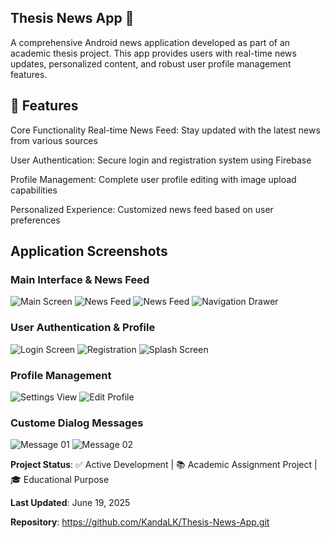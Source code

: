 ## Thesis News App 📰 ##
A comprehensive Android news application developed as part of an academic thesis project. This app provides users with real-time news updates, 
personalized content, and robust user profile management features.

## 🚀 Features ##
Core Functionality
Real-time News Feed: Stay updated with the latest news from various sources

User Authentication: Secure login and registration system using Firebase

Profile Management: Complete user profile editing with image upload capabilities

Personalized Experience: Customized news feed based on user preferences 




## Application Screenshots ##

### Main Interface & News Feed
![Main Screen](/screenshots/main_screen.jpeg) 
![News Feed](/screenshots/news_feed_01.jpeg) 
![News Feed](/screenshots/news_feed_02.jpeg)
![Navigation Drawer](/screenshots/nav_bar.jpeg)

### User Authentication & Profile
![Login Screen](/screenshots/login.jpeg) 
![Registration](/screenshots/sign_up.jpeg) 
![Splash Screen](/screenshots/splash_screen.jpeg)

### Profile Management
![Settings View](/screenshots/settings.jpeg) 
![Edit Profile](/screenshots/Update_image.jpeg) 


### Custome Dialog Messages
![Message 01](/screenshots/delete_confirmation_dialog.jpeg) 
![Message 02](/screenshots/cancel_confirmation.jpeg)





**Project Status**: ✅ Active Development | 📚 Academic Assignment Project | 🎓 Educational Purpose

**Last Updated**: June 19, 2025

**Repository**: https://github.com/KandaLK/Thesis-News-App.git


